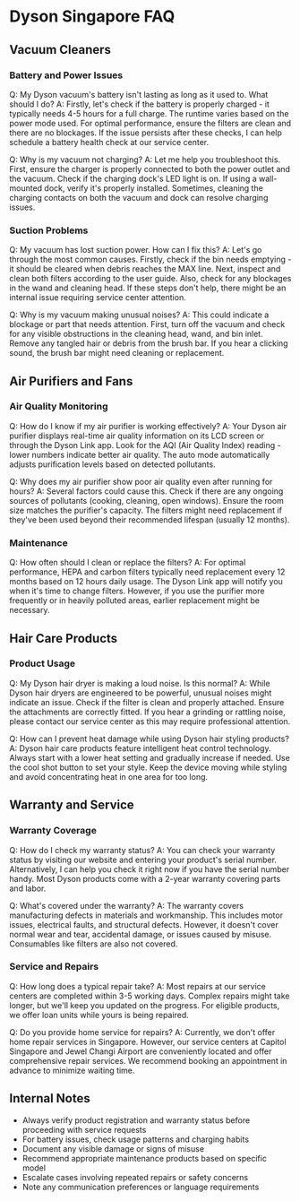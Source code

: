 # Dyson Singapore FAQ

## Vacuum Cleaners

### Battery and Power Issues
Q: My Dyson vacuum's battery isn't lasting as long as it used to. What should I do?
A: Firstly, let's check if the battery is properly charged - it typically needs 4-5 hours for a full charge. The runtime varies based on the power mode used. For optimal performance, ensure the filters are clean and there are no blockages. If the issue persists after these checks, I can help schedule a battery health check at our service center.

Q: Why is my vacuum not charging?
A: Let me help you troubleshoot this. First, ensure the charger is properly connected to both the power outlet and the vacuum. Check if the charging dock's LED light is on. If using a wall-mounted dock, verify it's properly installed. Sometimes, cleaning the charging contacts on both the vacuum and dock can resolve charging issues.

### Suction Problems
Q: My vacuum has lost suction power. How can I fix this?
A: Let's go through the most common causes. Firstly, check if the bin needs emptying - it should be cleared when debris reaches the MAX line. Next, inspect and clean both filters according to the user guide. Also, check for any blockages in the wand and cleaning head. If these steps don't help, there might be an internal issue requiring service center attention.

Q: Why is my vacuum making unusual noises?
A: This could indicate a blockage or part that needs attention. First, turn off the vacuum and check for any visible obstructions in the cleaning head, wand, and bin inlet. Remove any tangled hair or debris from the brush bar. If you hear a clicking sound, the brush bar might need cleaning or replacement.

## Air Purifiers and Fans

### Air Quality Monitoring
Q: How do I know if my air purifier is working effectively?
A: Your Dyson air purifier displays real-time air quality information on its LCD screen or through the Dyson Link app. Look for the AQI (Air Quality Index) reading - lower numbers indicate better air quality. The auto mode automatically adjusts purification levels based on detected pollutants.

Q: Why does my air purifier show poor air quality even after running for hours?
A: Several factors could cause this. Check if there are any ongoing sources of pollutants (cooking, cleaning, open windows). Ensure the room size matches the purifier's capacity. The filters might need replacement if they've been used beyond their recommended lifespan (usually 12 months).

### Maintenance
Q: How often should I clean or replace the filters?
A: For optimal performance, HEPA and carbon filters typically need replacement every 12 months based on 12 hours daily usage. The Dyson Link app will notify you when it's time to change filters. However, if you use the purifier more frequently or in heavily polluted areas, earlier replacement might be necessary.

## Hair Care Products

### Product Usage
Q: My Dyson hair dryer is making a loud noise. Is this normal?
A: While Dyson hair dryers are engineered to be powerful, unusual noises might indicate an issue. Check if the filter is clean and properly attached. Ensure the attachments are correctly fitted. If you hear a grinding or rattling noise, please contact our service center as this may require professional attention.

Q: How can I prevent heat damage while using Dyson hair styling products?
A: Dyson hair care products feature intelligent heat control technology. Always start with a lower heat setting and gradually increase if needed. Use the cool shot button to set your style. Keep the device moving while styling and avoid concentrating heat in one area for too long.

## Warranty and Service

### Warranty Coverage
Q: How do I check my warranty status?
A: You can check your warranty status by visiting our website and entering your product's serial number. Alternatively, I can help you check it right now if you have the serial number handy. Most Dyson products come with a 2-year warranty covering parts and labor.

Q: What's covered under the warranty?
A: The warranty covers manufacturing defects in materials and workmanship. This includes motor issues, electrical faults, and structural defects. However, it doesn't cover normal wear and tear, accidental damage, or issues caused by misuse. Consumables like filters are also not covered.

### Service and Repairs
Q: How long does a typical repair take?
A: Most repairs at our service centers are completed within 3-5 working days. Complex repairs might take longer, but we'll keep you updated on the progress. For eligible products, we offer loan units while yours is being repaired.

Q: Do you provide home service for repairs?
A: Currently, we don't offer home repair services in Singapore. However, our service centers at Capitol Singapore and Jewel Changi Airport are conveniently located and offer comprehensive repair services. We recommend booking an appointment in advance to minimize waiting time.

## Internal Notes
- Always verify product registration and warranty status before proceeding with service requests
- For battery issues, check usage patterns and charging habits
- Document any visible damage or signs of misuse
- Recommend appropriate maintenance products based on specific model
- Escalate cases involving repeated repairs or safety concerns
- Note any communication preferences or language requirements
